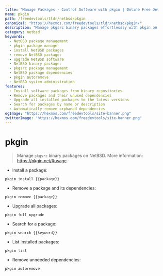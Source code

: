 ```yaml
---
title: "Manage Packages - Control Software with pkgin | Online Free DevTools by Hexmos"
name: pkgin
path: /freedevtools/tldr/netbsd/pkgin
canonical: "https://hexmos.com/freedevtools/tldr/netbsd/pkgin/"
description: "Manage pkgsrc binary packages effortlessly with pkgin on NetBSD. Streamline software installation, removal, and upgrades on your system. Free online tool, no registration required."
category: netbsd
keywords:
  - NetBSD package management
  - pkgin package manager
  - install NetBSD packages
  - remove NetBSD packages
  - upgrade NetBSD software
  - NetBSD binary packages
  - pkgsrc package management
  - NetBSD package dependencies
  - pkgin autoremove
  - NetBSD system administration
features:
  - Install software packages from binary repositories
  - Remove packages and their unused dependencies
  - Upgrade all installed packages to the latest versions
  - Search for packages by name or description
  - Automatically remove orphaned dependencies
ogImage: "https://hexmos.com/freedevtools/site-banner.png"
twitterImage: "https://hexmos.com/freedevtools/site-banner.png"
---
```


# pkgin

> Manage `pkgsrc` binary packages on NetBSD.
> More information: <https://pkgin.net/#usage>.

- Install a package:

`pkgin install {{package}}`

- Remove a package and its dependencies:

`pkgin remove {{package}}`

- Upgrade all packages:

`pkgin full-upgrade`

- Search for a package:

`pkgin search {{keyword}}`

- List installed packages:

`pkgin list`

- Remove unneeded dependencies:

`pkgin autoremove`
